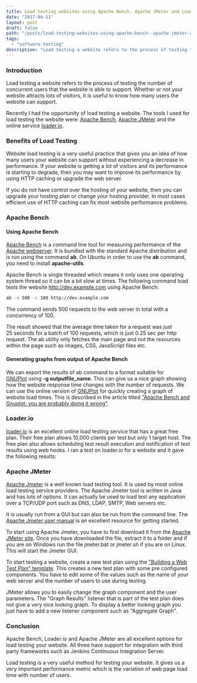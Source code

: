 ```yaml
---
title: Load testing websites using Apache Bench, Apache JMeter and Loader.io
date: "2017-04-11"
layout: post
draft: false
path: "/posts/load-testing-websites-using-apache-bench--apache-jmeter-and-loader-io"
tags:
  - "software testing"
description: "Load testing a website refers to the process of testing the number of concurrent users that the website is able to support. Whether or not your website attracts lots of visitors, it is useful to know how many users the website can support."
---
```


### Introduction
Load testing a website refers to the process of testing the number of concurrent users that the website is able to support. Whether or not your website attracts lots of visitors, it is useful to know how many users the website can support.

Recently I had the opportunity of load testing a website. The tools I used for load testing the website were: [Apache Bench](https://httpd.apache.org/docs/2.2/programs/ab.html), [Apache JMeter](http://jmeter.apache.org/index.html) and the online service [loader.io](https://loader.io).

### Benefits of Load Testing
Website load testing is a very useful practice that gives you an idea of how many users your website can support without experiencing a decrease in performance. If your website is getting a lot of visitors and its performance is starting to degrade, then you may want to improve its performance by using HTTP caching or upgrade the web server.

If you do not have control over the hosting of your website, then you can upgrade your hosting plan or change your hosting provider. In most cases efficient use of HTTP caching can fix most website performance problems.

### Apache Bench

#### Using Apache Bench
[Apache Bench](https://httpd.apache.org/docs/2.2/programs/ab.html) is a command line tool for measuring performance of the [Apache webserver](http://www.apache.org/). It is bundled with the standard Apache distribution and is run using the command **ab**. On Ubuntu in order to use the **ab** command, you need to install **apache-utils**.

Apache Bench is single threaded which means it only uses one operating system thread so it can be a bit slow at times. The following command load tests the website http://dev.example.com using Apache Bench:

```bash
ab -n 500 -c 100 http://dev.example.com
```

The command sends 500 requests to the web server in total with a concurrency of 100.

The result showed that the average time taken for a request was just 25 seconds for a batch of 100 requests, which is just 0.25 sec per http request. The ab utility only fetches the main page and not the resources within the page such as images, CSS, JavaScript files etc.

#### Generating graphs from output of Apache Bench
We can export the results of ab command to a format suitable for [GNUPlot](http://www.gnuplot.info/) using **-g outputfile_name**. This can give us a nice graph showing how the website response time changes with the number of requests. We can use the online version of [GNUPlot](http://gnuplot.respawned.com/) for quickly creating a graph of website load times. This is described in the article titled ["Apache Bench and Gnuplot: you are probably doing it wrong"](http://www.bradlanders.com/2013/04/15/apache-bench-and-gnuplot-youre-probably-doing-it-wrong/).

### Loader.io
[loader.io](https://loader.io) is an excellent online load testing service that has a great free plan. Their free plan allows 10,000 clients per test but only 1 target host. The free plan also allows scheduling test result execution and notification of test results using web hooks. I ran a test on loader.io for a website and it gave the following results:

### Apache JMeter
[Apache Jmeter](http://jmeter.apache.org/usermanual/get-started.html) is a well known load testing tool. It is used by most online load testing service providers. The Apache Jmeter tool is written in Java and has lots of options. It can actually be used to load test any application over a TCP/UDP port such as DNS, LDAP, SMTP, Web servers etc.

It is usually run from a GUI but can also be run from the command line. The [Apache Jmeter user manual](http://jmeter.apache.org/usermanual/) is an excellent resource for getting started.

To start using Apache Jmeter, you have to first download it from the [Apache JMeter site](http://jmeter.apache.org/download_jmeter.cgi). Once you have downloaded the file, extract it to a folder and if you are on Windows run the file jmeter.bat or jmeter.sh if you are on Linux. This will start the Jmeter GUI.

To start testing a website, create a new test plan using the ["Building a Web Test Plan" template](http://jmeter.apache.org/usermanual/build-web-test-plan.html). This creates a new test plan with some pre configured components. You have to edit some of the values such as the name of your web server and the number of users to use during testing.

JMeter allows you to easily change the graph component and the user parameters. The "Graph Results" listener that is part of the test plan does not give a very nice looking graph. To display a better looking graph you just have to add a new listener component such as "Aggregate Graph".

### Conclusion
Apache Bench, Loader.io and Apache JMeter are all excellent options for load testing your website. All three have support for integration with third party frameworks such as Jenkins Continuous Integration Server.

Load testing is a very useful method for testing your website. It gives us a very important performance metric which is the variation of web page load time with number of users.
